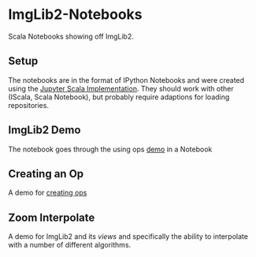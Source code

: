 # ImgLib2-Notebooks
Scala Notebooks showing off ImgLib2.

## Setup
The notebooks are in the format of IPython Notebooks and were created using the [Jupyter Scala Implementation](https://github.com/alexarchambault/jupyter-scala). They should work with other (IScala, Scala Notebook), but probably require adaptions for loading repositories.

## ImgLib2 Demo

The notebook goes through the using ops [demo](https://github.com/imagej/imagej-tutorials/tree/master/using-ops) in a Notebook

## Creating an Op 

A demo for [creating ops](https://github.com/imagej/imagej-tutorials/tree/master/create-a-new-op)

## Zoom Interpolate

A demo for ImgLib2 and its _views_ and specifically the ability to interpolate with a number of different algorithms.

